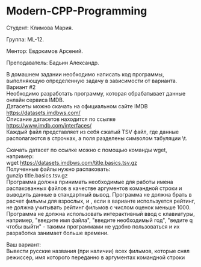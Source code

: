 # Modern-CPP-Programming

Студент: Климова Мария. 

Группа: ML-12. 
  
Ментор: Евдокимов Арсений. 

Преподаватель: Бадьин Александр.

В домашнем задании необходимо написать код программы, выполняющую определенную задачу в зависимости от варианта.  
Вариант #2  
Необходимо разработать программу, которая обрабатывает данные онлайн сервиса IMDB.  
Датасеты можно скачать на официальном сайте IMDB https://datasets.imdbws.com/  
Описание датасетов находится по ссылке https://www.imdb.com/interfaces/  
Каждый файл представляет из себя сжатый TSV файл, где данные располагаются в строчках, а поля разделены символом табуляции \t.  

Скачать датасет по ссылке можно с помощью команды wget, например:  
wget https://datasets.imdbws.com/title.basics.tsv.gz  
Полученные файлы нужно распаковать:  
gunzip title.basics.tsv.gz  
Программа должна принимать необходимые для работы имена распакованных файлов в качестве аргументов командной строки и выводить данные в стандартный вывод.
Программа не должна брать в расчет фильмы для взрослых, и , если в варианте используется рейтинг, не должна учитывать рейтинг фильмов с числом оценок меньше 1000.
Программа не должна использовать интерактивный ввод с клавиатуры, например, "введите имя файла", "введите необходимый год", "ведите q чтобы выйти" - такими программами не удобно пользоваться и их разработка занимает больше времени.

Ваш вариант:  
Вывести русские названия (при наличии) всех фильмов, которые снял режиссер, имя которого переданно в аргументах командной строки
